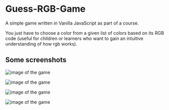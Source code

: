 # Guess-RGB-Game

A simple game written in Vanilla JavaScript as part of a course.

You just have to choose a color from a given list of colors based on its RGB code (useful for children or learners who want to gain an intuitive understanding of how rgb works).

## Some screenshots

![image of the game][game image 1]

![image of the game][game image 2]

![image of the game][game image 3]

![image of the game][game image 4]

[game image 1]: https://imgur.com/6taLWda

[game image 2]: https://imgur.com/a/Zg96kvS

[game image 3]: https://imgur.com/a/Zg96kvS

[game image 4]: https://imgur.com/a/Zg96kvS
